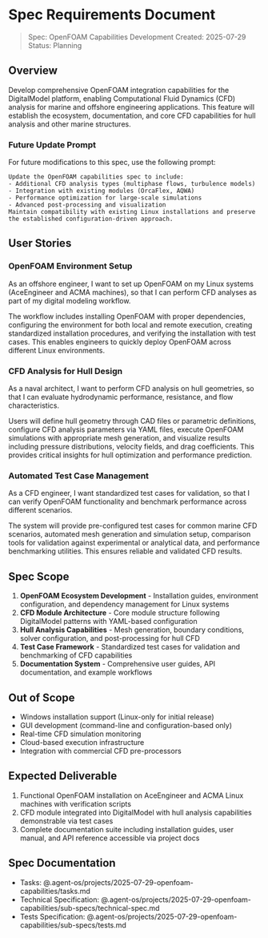 # Spec Requirements Document

> Spec: OpenFOAM Capabilities Development
> Created: 2025-07-29
> Status: Planning

## Overview

Develop comprehensive OpenFOAM integration capabilities for the DigitalModel platform, enabling Computational Fluid Dynamics (CFD) analysis for marine and offshore engineering applications. This feature will establish the ecosystem, documentation, and core CFD capabilities for hull analysis and other marine structures.

### Future Update Prompt

For future modifications to this spec, use the following prompt:
```
Update the OpenFOAM capabilities spec to include:
- Additional CFD analysis types (multiphase flows, turbulence models)
- Integration with existing modules (OrcaFlex, AQWA)
- Performance optimization for large-scale simulations
- Advanced post-processing and visualization
Maintain compatibility with existing Linux installations and preserve the established configuration-driven approach.
```

## User Stories

### OpenFOAM Environment Setup

As an offshore engineer, I want to set up OpenFOAM on my Linux systems (AceEngineer and ACMA machines), so that I can perform CFD analyses as part of my digital modeling workflow.

The workflow includes installing OpenFOAM with proper dependencies, configuring the environment for both local and remote execution, creating standardized installation procedures, and verifying the installation with test cases. This enables engineers to quickly deploy OpenFOAM across different Linux environments.

### CFD Analysis for Hull Design

As a naval architect, I want to perform CFD analysis on hull geometries, so that I can evaluate hydrodynamic performance, resistance, and flow characteristics.

Users will define hull geometry through CAD files or parametric definitions, configure CFD analysis parameters via YAML files, execute OpenFOAM simulations with appropriate mesh generation, and visualize results including pressure distributions, velocity fields, and drag coefficients. This provides critical insights for hull optimization and performance prediction.

### Automated Test Case Management

As a CFD engineer, I want standardized test cases for validation, so that I can verify OpenFOAM functionality and benchmark performance across different scenarios.

The system will provide pre-configured test cases for common marine CFD scenarios, automated mesh generation and simulation setup, comparison tools for validation against experimental or analytical data, and performance benchmarking utilities. This ensures reliable and validated CFD results.

## Spec Scope

1. **OpenFOAM Ecosystem Development** - Installation guides, environment configuration, and dependency management for Linux systems
2. **CFD Module Architecture** - Core module structure following DigitalModel patterns with YAML-based configuration
3. **Hull Analysis Capabilities** - Mesh generation, boundary conditions, solver configuration, and post-processing for hull CFD
4. **Test Case Framework** - Standardized test cases for validation and benchmarking of CFD capabilities
5. **Documentation System** - Comprehensive user guides, API documentation, and example workflows

## Out of Scope

- Windows installation support (Linux-only for initial release)
- GUI development (command-line and configuration-based only)
- Real-time CFD simulation monitoring
- Cloud-based execution infrastructure
- Integration with commercial CFD pre-processors

## Expected Deliverable

1. Functional OpenFOAM installation on AceEngineer and ACMA Linux machines with verification scripts
2. CFD module integrated into DigitalModel with hull analysis capabilities demonstrable via test cases
3. Complete documentation suite including installation guides, user manual, and API reference accessible via project docs

## Spec Documentation

- Tasks: @.agent-os/projects/2025-07-29-openfoam-capabilities/tasks.md
- Technical Specification: @.agent-os/projects/2025-07-29-openfoam-capabilities/sub-specs/technical-spec.md
- Tests Specification: @.agent-os/projects/2025-07-29-openfoam-capabilities/sub-specs/tests.md